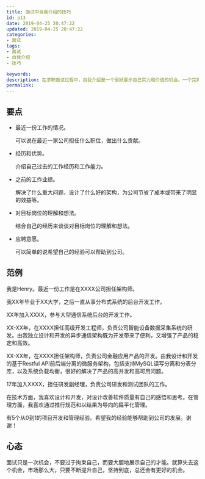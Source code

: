 ```yaml
---
title: 面试中自我介绍的技巧
id: p13
date: 2019-04-25 20:47:22
updated: 2019-04-25 20:47:22
categories: 
- 面试
tags: 
- 面试
- 自我介绍
- 技巧

keywords:
description: 在求职面试过程中，自我介绍是一个很好展示自己实力和价值的机会。一个完美的自我介绍能从一开始就打动面试官，会有一个先入为主的判断，是面试者处于一个有利位置。我在以往的求职过程中，就因为没有好好准备自我介绍，一般都是按照时间顺序介绍一下自己的工作经历和项目经历等等。这样的自我介绍实在显得很普通，很难打动面试官，因此吃过不少亏。其实，在面试过程中做自我介绍是有不少的技巧。
permalink:
---
```


## 要点

* 最近一份工作的情况。

  可以说在最近一家公司担任什么职位，做出什么贡献。

* 经历和优势。

  介绍自己过去的工作经历和工作能力。

* 之前的工作业绩。

  解决了什么重大问题，设计了什么好的架构，为公司节省了成本或带来了明显的效益等。

* 对目标岗位的理解和想法。

  结合自己的经历来谈谈对目标岗位的理解和想法。

* 应聘意愿。

  可以简单的说希望自己的经验可以帮助到公司。

## 范例

  我是Henry。最近一份工作是在XXXX公司担任架构师。
  
  我XX年毕业于XX大学，之后一直从事分布式系统的后台开发工作。
  
  XX年加入XXXX，参与大型通信系统后台的开发工作。

  XX-XX年，在XXXX担任高级开发工程师，负责公司智能设备数据采集系统的研发。由我独立设计和开发的异步通信架构既为开发带来了便利，又增强了产品的稳定和高效。

  XX-XX年，在XXXX担任架构师，负责公司金融应用产品的开发。由我设计和开发的基于Restful API前后端分离的微服务架构，包括支持MySQL读写分离和分表分库，以及系统负载均衡，很好的解决了产品的高并发和高可用问题。

  17年加入XXXX，担任研发副经理，负责公司研发和测试团队的工作。

  在技术方面，我喜欢设计和开发，对设计改善软件质量有自己的感悟和思考。在管理方面，我喜欢通过推行规范和以结果为导向的扁平化管理。

  有5个从0到1的项目开发和管理经验。希望我的经验能够帮助到公司的发展。谢谢！

## 心态

面试只是一次机会，不要过于拘束自己，而要大胆地展示自己的才能。就算失去这个机会，市场那么大，只要不断提升自己，坚持到底，总还会有更好的机会。